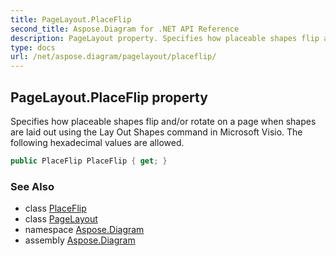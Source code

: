 ```yaml
---
title: PageLayout.PlaceFlip
second_title: Aspose.Diagram for .NET API Reference
description: PageLayout property. Specifies how placeable shapes flip and/or rotate on a page when shapes are laid out using the Lay Out Shapes command in Microsoft Visio. The following hexadecimal values are allowed
type: docs
url: /net/aspose.diagram/pagelayout/placeflip/
---
```

## PageLayout.PlaceFlip property

Specifies how placeable shapes flip and/or rotate on a page when shapes are laid out using the Lay Out Shapes command in Microsoft Visio. The following hexadecimal values are allowed.

```csharp
public PlaceFlip PlaceFlip { get; }
```

### See Also

* class [PlaceFlip](../../placeflip/)
* class [PageLayout](../)
* namespace [Aspose.Diagram](../../pagelayout/)
* assembly [Aspose.Diagram](../../../)


